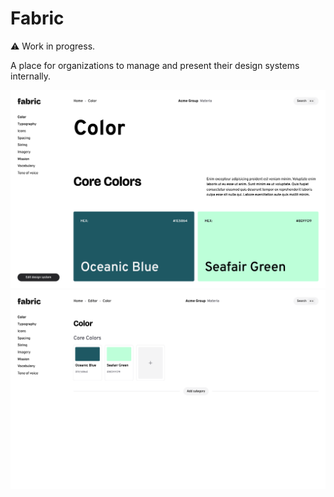 # Fabric
⚠️ Work in progress.

A place for organizations to manage and present their design systems internally.


![Colors page in presentation view](.readme-assets/FabricColorPresentationView.png)
![Colors page in editor view](.readme-assets/FabricColorEditorView.png)